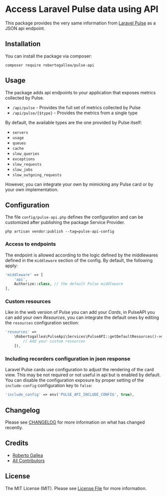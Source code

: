 # Access Laravel Pulse data using API

This package provides the very same information from [Laravel Pulse](https://pulse.laravel.com) as a JSON api endpoint.

## Installation

You can install the package via composer:

```shell
composer require robertogallea/pulse-api
```

## Usage

The package adds api endpoints to your application that exposes metrics collected by Pulse.

- `/api/pulse` - Provides the full set of metrics collected by Pulse
- `/api/pulse/{$type}` - Provides the metrics from a single type

By default, the available types are the one provided by Pulse itself:

- `servers`
- `usage`
- `queues`
- `cache`
- `slow_queries`
- `exceptions`
- `slow_requests`
- `slow_jobs`
- `slow_outgoing_requests`

However, you can integrate your own by mimicking any Pulse card or by your own implementation.

## Configuration

The file `config/pulse-api.php` defines the configuration and can be customized after publishing the package Service 
Provider.

```shell
php artisan vendor:publish --tag=pulse-api-config
```
### Access to endpoints

The endpoint is allowed according to the logic defined by the middlewares defined in the `middleware` section of the 
config. By default, the following apply:

```php
'middleware' => [
    'api',
    Authorize::class, // the default Pulse middleware
],
```

### Custom resources

Like in the web version of Pulse you can add your _Cards_, in PulseAPI you can add your own _Resources_, you can 
integrate the default ones by editing the `resources` configuration section:
```php
'resources' =>
    \Robertogallea\PulseApi\Services\PulseAPI::getDefaultResources()->merge([
        // Add your custom resources
    ]),
```

### Including recorders configuration in json response

Laravel Pulse cards use configuration to adjust the rendering of the card view. This may be not required or not useful in
api but is enabled by default.
You can disable the configuration exposure by proper setting of the `include-config` configuration key to `false`:

```php
'include_config' => env('PULSE_API_INCLUDE_CONFIG', true),
```

## Changelog

Please see [CHANGELOG](CHANGELOG.md) for more information on what has changed recently.

## Credits

-   [Roberto Gallea](https://github.com/robertogallea)
-   [All Contributors](../../contributors)

## License

The MIT License (MIT). Please see [License File](LICENSE.md) for more information.